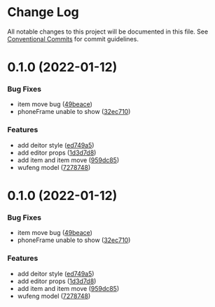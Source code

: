 # Change Log

All notable changes to this project will be documented in this file.
See [Conventional Commits](https://conventionalcommits.org) for commit guidelines.

# 0.1.0 (2022-01-12)


### Bug Fixes

* item move bug ([49beace](https://github.com/alitajs/wufeng/commit/49beace8120fd2178beec89e2009ebd622f04224))
* phoneFrame unable to show ([32ec710](https://github.com/alitajs/wufeng/commit/32ec710a1251018774a0285a6556587e2d0dd0dd))


### Features

* add deitor style ([ed749a5](https://github.com/alitajs/wufeng/commit/ed749a591ff9b9b43f0c4fee1643a2f3bed9def8))
* add editor props ([1d3d7d8](https://github.com/alitajs/wufeng/commit/1d3d7d83e110903d1130cff92baa4c6be7b42ed5))
* add item and item move ([959dc85](https://github.com/alitajs/wufeng/commit/959dc859fce4a8bd41259043f0ea80b856058aa0))
* wufeng model ([7278748](https://github.com/alitajs/wufeng/commit/7278748e934a6fbdb8c6afb4f60568716952a1e5))





# 0.1.0 (2022-01-12)


### Bug Fixes

* item move bug ([49beace](https://github.com/alitajs/wufeng/commit/49beace8120fd2178beec89e2009ebd622f04224))
* phoneFrame unable to show ([32ec710](https://github.com/alitajs/wufeng/commit/32ec710a1251018774a0285a6556587e2d0dd0dd))


### Features

* add deitor style ([ed749a5](https://github.com/alitajs/wufeng/commit/ed749a591ff9b9b43f0c4fee1643a2f3bed9def8))
* add editor props ([1d3d7d8](https://github.com/alitajs/wufeng/commit/1d3d7d83e110903d1130cff92baa4c6be7b42ed5))
* add item and item move ([959dc85](https://github.com/alitajs/wufeng/commit/959dc859fce4a8bd41259043f0ea80b856058aa0))
* wufeng model ([7278748](https://github.com/alitajs/wufeng/commit/7278748e934a6fbdb8c6afb4f60568716952a1e5))
